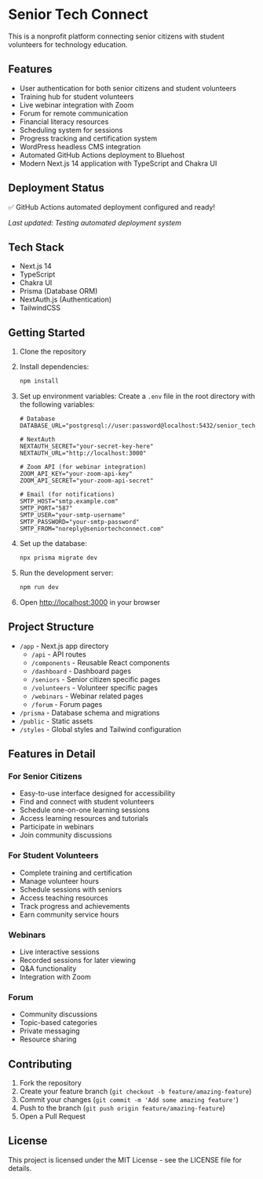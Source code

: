 # Senior Tech Connect

This is a nonprofit platform connecting senior citizens with student volunteers for technology education.

## Features

- User authentication for both senior citizens and student volunteers
- Training hub for student volunteers
- Live webinar integration with Zoom
- Forum for remote communication
- Financial literacy resources
- Scheduling system for sessions
- Progress tracking and certification system
- WordPress headless CMS integration
- Automated GitHub Actions deployment to Bluehost
- Modern Next.js 14 application with TypeScript and Chakra UI

## Deployment Status
✅ GitHub Actions automated deployment configured and ready!

*Last updated: Testing automated deployment system*

## Tech Stack

- Next.js 14
- TypeScript
- Chakra UI
- Prisma (Database ORM)
- NextAuth.js (Authentication)
- TailwindCSS

## Getting Started

1. Clone the repository
2. Install dependencies:
   ```bash
   npm install
   ```

3. Set up environment variables:
   Create a `.env` file in the root directory with the following variables:
   ```
   # Database
   DATABASE_URL="postgresql://user:password@localhost:5432/senior_tech_connect"

   # NextAuth
   NEXTAUTH_SECRET="your-secret-key-here"
   NEXTAUTH_URL="http://localhost:3000"

   # Zoom API (for webinar integration)
   ZOOM_API_KEY="your-zoom-api-key"
   ZOOM_API_SECRET="your-zoom-api-secret"

   # Email (for notifications)
   SMTP_HOST="smtp.example.com"
   SMTP_PORT="587"
   SMTP_USER="your-smtp-username"
   SMTP_PASSWORD="your-smtp-password"
   SMTP_FROM="noreply@seniortechconnect.com"
   ```

4. Set up the database:
   ```bash
   npx prisma migrate dev
   ```

5. Run the development server:
   ```bash
   npm run dev
   ```

6. Open [http://localhost:3000](http://localhost:3000) in your browser

## Project Structure

- `/app` - Next.js app directory
  - `/api` - API routes
  - `/components` - Reusable React components
  - `/dashboard` - Dashboard pages
  - `/seniors` - Senior citizen specific pages
  - `/volunteers` - Volunteer specific pages
  - `/webinars` - Webinar related pages
  - `/forum` - Forum pages
- `/prisma` - Database schema and migrations
- `/public` - Static assets
- `/styles` - Global styles and Tailwind configuration

## Features in Detail

### For Senior Citizens
- Easy-to-use interface designed for accessibility
- Find and connect with student volunteers
- Schedule one-on-one learning sessions
- Access learning resources and tutorials
- Participate in webinars
- Join community discussions

### For Student Volunteers
- Complete training and certification
- Manage volunteer hours
- Schedule sessions with seniors
- Access teaching resources
- Track progress and achievements
- Earn community service hours

### Webinars
- Live interactive sessions
- Recorded sessions for later viewing
- Q&A functionality
- Integration with Zoom

### Forum
- Community discussions
- Topic-based categories
- Private messaging
- Resource sharing

## Contributing

1. Fork the repository
2. Create your feature branch (`git checkout -b feature/amazing-feature`)
3. Commit your changes (`git commit -m 'Add some amazing feature'`)
4. Push to the branch (`git push origin feature/amazing-feature`)
5. Open a Pull Request

## License

This project is licensed under the MIT License - see the LICENSE file for details. 
